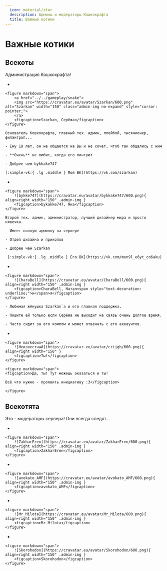 ```yaml
---
  icon: material/star
  description: Админы и модераторы Кошкокрафта
  title: Важные котики
---
```


# Важные котики

## Всекоты

Администрация Кошкокрафта!

<div class="grid cards" markdown>

- 

    <figure markdown="span">
        <a href="../../gameplay/snake">
        <img src="https://cravatar.eu/avatar/Szarkan/600.png" alt="Szarkan" width="150" class="admin-img no-expand" style="cursor: pointer;">
        </a>
        <figcaption>Szarkan, Серёжа</figcaption>
    </figure>

    Основатель Кошкокрафта, главный тех. админ, плейбой, тысячионер, филантроп...

    - Ему 19 лет, он не общается на Вы и не хочет, чтоб так общались с ним

    - **Очень** не любит, когда его пингуют

    - Добрее чем bykkake747

    [:simple-vk:{ .lg .middle } Мой ВК](https://vk.com/szarkan)

-  

    <figure markdown="span">
        ![bykke747](https://cravatar.eu/avatar/bykkake747/600.png){ align=right width="150" .admin-img }
        <figcaption>bykakke747, Яна</figcaption>
    </figure>

    Второй тех. админ, администратор, лучший дизайнер мира и просто няшечка.

    - Имеет полную админку на сервере

    - Отдел дизайна и приколов

    - Добрее чем Szarkan

     [:simple-vk:{ .lg .middle } Его ВК](https://vk.com/men9l_e6yt_co6aku)

- 

    <figure markdown="span">
        ![CharaBell](https://cravatar.eu/avatar/CharaBell/600.png){ align=right width="150" .admin-img }
        <figcaption>CharaBell, Натал<span style="text-decoration: underline;">и</span>я</figcaption>
    </figure>

    - Любимая жёнушка Szarkan`a и его главная поддержка.

    - Пишите ей только если Серёжа не выходит на связь очень долгое время.

    - Часто сидит за его компом и может отвечать с его аккаунтов.
    
-  

    <figure markdown="span">
        ![Неизвестный](https://cravatar.eu/avatar/crijgh/600.png){ align=right width="150" }
        <figcaption>Ты!</figcaption>
    </figure>

    <figure markdown="span">
    <figcaption>Да, ты! Тут можешь оказаться и ты!  

    Всё что нужно - проявить инициативу :3</figcaption>

    </figure>

</div>

## Всекотята

Это - модераторы сервера! Они всегда следят...

<div class="grid cards" markdown>

- 

    <figure markdown="span">
        ![ZakharEren](https://cravatar.eu/avatar/ZakharEren/600.png){ align=right width="150" .admin-img }
        <figcaption>ZakharEren</figcaption>
    </figure>

- 

    <figure markdown="span">
        ![avokato_AMF](https://cravatar.eu/avatar/avokato_AMF/600.png){ align=right width="150" .admin-img }
        <figcaption>avokato_AMF</figcaption>
    </figure>

- 

    <figure markdown="span">
        ![Mr_Milota](https://cravatar.eu/avatar/Mr_Milota/600.png){ align=right width="150" .admin-img }
        <figcaption>Mr_Milota</figcaption>
    </figure>

- 

    <figure markdown="span">
        ![Skorohodon](https://cravatar.eu/avatar/Skorohodon/600.png){ align=right width="150" .admin-img }
        <figcaption>Skorohodon</figcaption>
    </figure>


</div>
